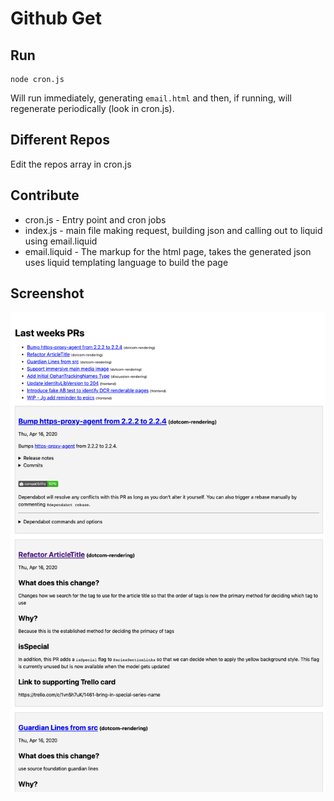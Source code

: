 # Github Get

## Run

```
node cron.js
```

Will run immediately, generating `email.html` and then, if running, will regenerate periodically (look in cron.js).

## Different Repos

Edit the repos array in cron.js

## Contribute

- cron.js - Entry point and cron jobs
- index.js - main file making request, building json and calling out to liquid using email.liquid
- email.liquid - The markup for the html page, takes the generated json uses liquid templating language to build the page

## Screenshot

![Email html screenshot](screenshot.png)
